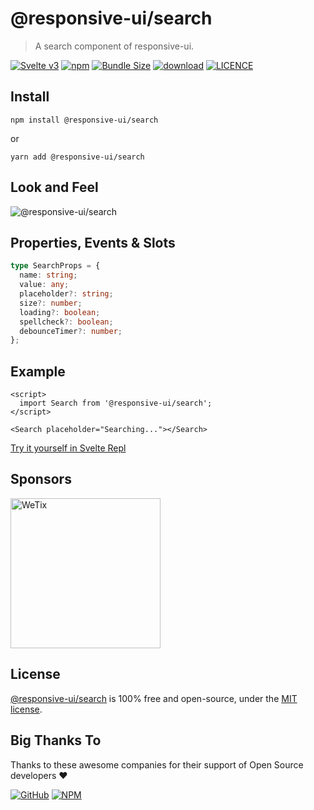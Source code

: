 # @responsive-ui/search

> A search component of responsive-ui.

<p>

[![Svelte v3](https://img.shields.io/badge/svelte-v3-orange.svg)](https://svelte.dev)
[![npm](https://img.shields.io/npm/v/@responsive-ui/search.svg)](https://www.npmjs.com/package/@responsive-ui/search)
[![Bundle Size](https://badgen.net/bundlephobia/minzip/%40responsive-ui%2Fsearch)](https://bundlephobia.com/result?p=@responsive-ui/search)
[![download](https://img.shields.io/npm/dw/@responsive-ui/search.svg)](https://www.npmjs.com/package/@responsive-ui/search)
[![LICENCE](https://img.shields.io/github/license/wetix/responsive-ui)](https://github.com/wetix/responsive-ui/blob/main/LICENSE)

</p>

## Install

```console
npm install @responsive-ui/search
```

or

```console
yarn add @responsive-ui/search
```

## Look and Feel

<img src="https://user-images.githubusercontent.com/28108597/105341711-63e83700-5c1a-11eb-9c29-1f743e03bb4d.png"
alt="@responsive-ui/search" />

## Properties, Events & Slots

```ts
type SearchProps = {
  name: string;
  value: any;
  placeholder?: string;
  size?: number;
  loading?: boolean;
  spellcheck?: boolean;
  debounceTimer?: number;
};
```

## Example

```svelte
<script>
  import Search from '@responsive-ui/search';
</script>

<Search placeholder="Searching..."></Search>
```

[Try it yourself in Svelte Repl](https://svelte.dev/repl/098739b0d1ac44f2a994c9a615c213fd?version=latest)

## Sponsors

<img src="https://asset.wetix.my/images/logo/wetix.png" alt="WeTix" width="240px">

## License

[@responsive-ui/search](https://github.com/wetix/responsive-ui/tree/main/components/search) is 100% free and open-source, under the [MIT license](https://github.com/wetix/responsive-ui/blob/main/LICENSE).

## Big Thanks To

Thanks to these awesome companies for their support of Open Source developers ❤

[![GitHub](https://jstools.dev/img/badges/github.svg)](https://github.com/open-source)
[![NPM](https://jstools.dev/img/badges/npm.svg)](https://www.npmjs.com/)
